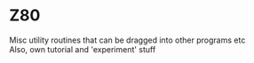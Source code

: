 # Z80
Misc utility routines that can be dragged into other programs etc  
Also, own tutorial and 'experiment' stuff  

